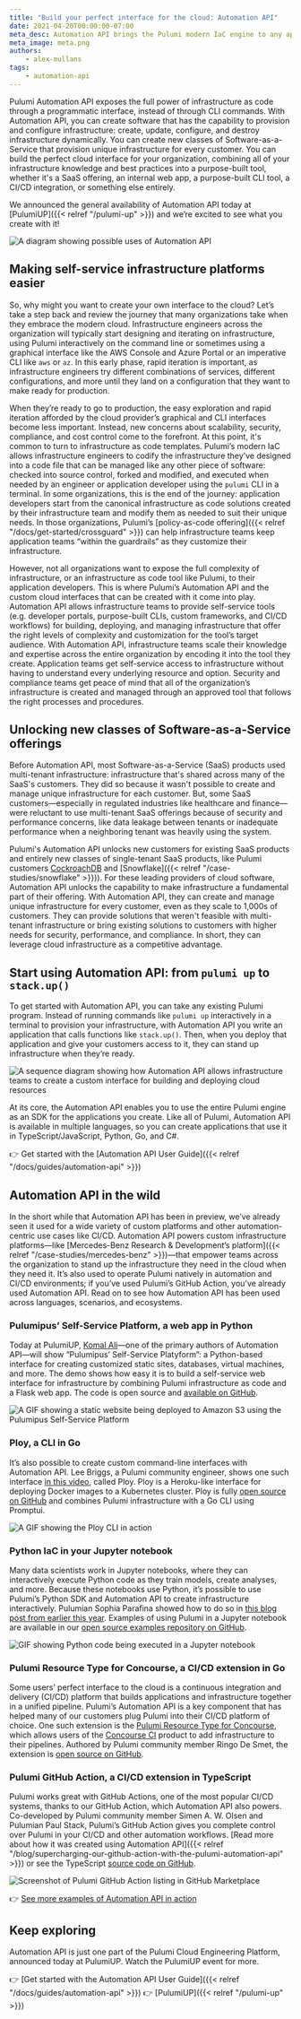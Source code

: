 ```yaml
---
title: "Build your perfect interface for the cloud: Automation API"
date: 2021-04-20T00:00:00-07:00
meta_desc: Automation API brings the Pulumi modern IaC engine to any application
meta_image: meta.png
authors:
    - alex-mullans
tags:
    - automation-api
---
```


Pulumi Automation API exposes the full power of infrastructure as code through a programmatic interface, instead of through CLI commands. With Automation API, you can create software that has the capability to provision and configure infrastructure: create, update, configure, and destroy infrastructure dynamically. You can create new classes of Software-as-a-Service that provision unique infrastructure for every customer. You can build the perfect cloud interface for your organization, combining all of your infrastructure knowledge and best practices into a purpose-built tool, whether it's a SaaS offering, an internal web app, a purpose-built CLI tool, a CI/CD integration, or something else entirely.

We announced the general availability of Automation API today at [PulumiUP]({{< relref "/pulumi-up" >}}) and we’re excited to see what you create with it!

<!--more-->

![A diagram showing possible uses of Automation API](img/automation-api.png)

## Making self-service infrastructure platforms easier

So, why might you want to create your own interface to the cloud? Let’s take a step back and review the journey that many organizations take when they embrace the modern cloud. Infrastructure engineers across the organization will typically start designing and iterating on infrastructure, using Pulumi interactively on the command line or sometimes using a graphical interface like the AWS Console and Azure Portal or an imperative CLI like `aws` or `az`. In this early phase, rapid iteration is important, as infrastructure engineers try different combinations of services, different configurations, and more until they land on a configuration that they want to make ready for production.

When they’re ready to go to production, the easy exploration and rapid iteration afforded by the cloud provider’s graphical and CLI interfaces become less important. Instead, new concerns about scalability, security, compliance, and cost control come to the forefront. At this point, it's common to turn to infrastructure as code templates. Pulumi’s modern IaC allows infrastructure engineers to codify the infrastructure they’ve designed into a code file that can be managed like any other piece of software: checked into source control, forked and modified, and executed when needed by an engineer or application developer using the `pulumi` CLI in a terminal. In some organizations, this is the end of the journey: application developers start from the canonical infrastructure as code solutions created by their infrastructure team and modify them as needed to suit their unique needs. In those organizations, Pulumi’s [policy-as-code offering]({{< relref "/docs/get-started/crossguard" >}}) can help infrastructure teams keep application teams “within the guardrails” as they customize their infrastructure.

However, not all organizations want to expose the full complexity of infrastructure, or an infrastructure as code tool like Pulumi, to their application developers. This is where Pulumi’s Automation API and the custom cloud interfaces that can be created with it come into play. Automation API allows infrastructure teams to provide self-service tools (e.g. developer portals, purpose-built CLIs, custom frameworks, and CI/CD workflows) for building, deploying, and managing infrastructure that offer the right levels of complexity and customization for the tool’s target audience. With Automation API, infrastructure teams scale their knowledge and expertise across the entire organization by encoding it into the tool they create. Application teams get self-service access to infrastructure without having to understand every underlying resource and option. Security and compliance teams get peace of mind that all of the organization’s infrastructure is created and managed through an approved tool that follows the right processes and procedures.

## Unlocking new classes of Software-as-a-Service offerings

Before Automation API, most Software-as-a-Service (SaaS) products used multi-tenant infrastructure: infrastructure that's shared across many of the SaaS's customers. They did so because it wasn't possible to create and manage unique infrastructure for each customer. But, some SaaS customers—especially in regulated industries like healthcare and finance—were reluctant to use multi-tenant SaaS offerings because of security and performance concerns, like data leakage between tenants or inadequate performance when a neighboring tenant was heavily using the system.

Pulumi's Automation API unlocks new customers for existing SaaS products and entirely new classes of single-tenant SaaS products, like Pulumi customers [CockroachDB](https://www.cockroachlabs.com/blog/kubernetes-saas-implementation/) and [Snowflake]({{< relref "/case-studies/snowflake" >}})). For these leading providers of cloud software, Automation API unlocks the capability to make infrastructure a fundamental part of their offering. With Automation API, they can create and manage unique infrastructure for every customer, even as they scale to 1,000s of customers. They can provide solutions that weren't feasible with multi-tenant infrastructure or bring existing solutions to customers with higher needs for security, performance, and compliance. In short, they can leverage cloud infrastructure as a competitive advantage.

## Start using Automation API: from `pulumi up` to `stack.up()`

To get started with Automation API, you can take any existing Pulumi program. Instead of running commands like `pulumi up` interactively in a terminal to provision your infrastructure, with Automation API you write an application that calls functions like `stack.up()`. Then, when you deploy that application and give your customers access to it, they can stand up infrastructure when they’re ready.

![A sequence diagram showing how Automation API allows infrastructure teams to create a custom interface for building and deploying cloud resources](img/automation-api-sequence.png)

At its core, the Automation API enables you to use the entire Pulumi engine as an SDK for the applications you create. Like all of Pulumi, Automation API is available in multiple languages, so you can create applications that use it in TypeScript/JavaScript, Python, Go, and C#.

👉 Get started with the [Automation API User Guide]({{< relref "/docs/guides/automation-api" >}})

## Automation API in the wild

In the short while that Automation API has been in preview, we’ve already seen it used for a wide variety of custom platforms and other automation-centric use cases like CI/CD. Automation API powers custom infrastructure platforms—like [Mercedes-Benz Research & Development’s platform]({{< relref "/case-studies/mercedes-benz" >}})—that empower teams across the organization to stand up the infrastructure they need in the cloud when they need it. It’s also used to operate Pulumi natively in automation and CI/CD environments; if you’ve used Pulumi’s GitHub Action, you’ve already used Automation API. Read on to see how Automation API has been used across languages, scenarios, and ecosystems.

### Pulumipus’ Self-Service Platform, a web app in Python

Today at PulumiUP, [Komal Ali](https://twitter.com/zwitkali)—one of the primary authors of Automation API—will show “Pulumipus’ Self-Service Platyform”: a Python-based interface for creating customized static sites, databases, virtual machines, and more. The demo shows how easy it is to build a self-service web interface for infrastructure by combining Pulumi infrastructure as code and a Flask web app. The code is open source and [available on GitHub](https://github.com/komalali/self-service-platyform).

![A GIF showing a static website being deployed to Amazon S3 using the Pulumipus Self-Service Platform](self-service-platyform.gif)

### Ploy, a CLI in Go

It’s also possible to create custom command-line interfaces with Automation API. Lee Briggs, a Pulumi community engineer, shows one such interface [in this video](https://www.youtube.com/watch?v=aF7qtH_Q-Uo), called Ploy. Ploy is a Heroku-like interface for deploying Docker images to a Kubernetes cluster. Ploy is fully [open source on GitHub](https://github.com/jaxxstorm/ploy) and combines Pulumi infrastructure with a Go CLI using Promptui.

![A GIF showing the Ploy CLI in action](ploy-5.gif)

### Python IaC in your Jupyter notebook

Many data scientists work in Jupyter notebooks, where they can interactively execute Python code as they train models, create analyses, and more. Because these notebooks use Python, it’s possible to use Pulumi’s Python SDK and Automation API to create infrastructure interactively. Pulumian Sophia Parafina showed how to do so in [this blog post from earlier this year](https://www.pulumi.com/blog/data-science-in-the-cloud/). Examples of using Pulumi in a Jupyter notebook are available in our [open source examples repository on GitHub](https://github.com/pulumi/automation-api-examples/tree/main/python/pulumi_via_jupyter).

![GIF showing Python code being executed in a Jupyter notebook](https://github.com/pulumi/automation-api-examples/raw/main/python/pulumi_via_jupyter/auto-api.gif)

### Pulumi Resource Type for Concourse, a CI/CD extension in Go

Some users’ perfect interface to the cloud is a continuous integration and delivery (CI/CD) platform that builds applications and infrastructure together in a unified pipeline. Pulumi’s Automation API is a key component that has helped many of our customers plug Pulumi into their CI/CD platform of choice. One such extension is the [Pulumi Resource Type for Concourse](https://github.com/ringods/pulumi-resource/), which allows users of the [Concourse CI](https://concourse-ci.org/) product to add infrastructure to their pipelines. Authored by Pulumi community member Ringo De Smet, the extension is [open source on GitHub](https://github.com/ringods/pulumi-resource/).

### Pulumi GitHub Action, a CI/CD extension in TypeScript

Pulumi works great with GitHub Actions, one of the most popular CI/CD systems, thanks to our GitHub Action, which Automation API also powers. Co-developed by Pulumi community member Simen A. W. Olsen and Pulumian Paul Stack, Pulumi’s GitHub Action gives you complete control over Pulumi in your CI/CD and other automation workflows. [Read more about how it was created using Automation API]({{< relref "/blog/supercharging-our-github-action-with-the-pulumi-automation-api" >}}) or see the TypeScript [source code on GitHub](https://github.com/pulumi/actions).

![Screenshot of Pulumi GitHub Action listing in GitHub Marketplace](img/github-action.png)

👉 [See more examples of Automation API in action](https://github.com/pulumi/automation-api-examples)

## Keep exploring

Automation API is just one part of the Pulumi Cloud Engineering Platform, announced today at PulumiUP. Watch the PulumiUP event for more.

👉 [Get started with the Automation API User Guide]({{< relref "/docs/guides/automation-api" >}})
👉 [PulumiUP]({{< relref "/pulumi-up" >}})
